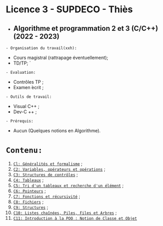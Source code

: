 # Licence 3 - SUPDECO - Thiès
 * ##  Algorithme et programmation 2 et 3 (C/C++) (2022 - 2023) 

``` - Organisation du travail(xxh): ```
 * Cours magistral (rattrapage éventuellement);
 * TD/TP; ́
 
``` - Evaluation: ```
 * Contrôles TP ;
 * Examen  ́ecrit ;
 
``` - Outils de travail: ```
 * Visual C++ ;
 * Dev-C ++ ;
 
``` - Prérequis: ```
 * Aucun (Quelques notions en Algorithme).
 
 # ``` Contenu: ```
 1. [`Cl: Généralités et formalisme`](https://github.com/pape-barro/l2_supdeco/blob/main/Chap1.pdf) ;
 2. [`C2: Variables, opérateurs et opérations`](https://github.com/pape-barro/l2_supdeco/blob/main/Chap2.pdf) ;
 3. [`C3: Structures de contrôles`](https://github.com/pape-barro/l2_supdeco/blob/main/Chap3.pdf) ;
 4. [`C4: Tableaux`](https://github.com/pape-barro/l2_supdeco/blob/main/Chap4.pdf) ;
 5. [`C5: Tri d'un tableaux et recherche d'un élément`](https://github.com/pape-barro/l2_supdeco/blob/main/Chap5.pdf) ;
 6. [`C6: Pointeurs`](https://github.com/pape-barro/l2_supdeco/blob/main/Chap6.pdf) ;
 7. [`C7: Fonctions et récursivité`](https://github.com/pape-barro/l3_supdeco_thies/blob/main/fonction.pdf) ;
 8. [`C8: Fichiers`](https://github.com/pape-barro/l3_supdeco_thies/blob/main/fichiers.pdf) ;
 9. [`C9: Structures`](https://github.com/pape-barro/l3_supdeco_thies/blob/main/structures.pdf) ;
 10. [`C10: Listes chaînées, Piles, Files et Arbres`](https://github.com/pape-barro/l3_supdeco_thies/blob/main/list_pile_file.pdf) ;
 11. [`C11: Introduction à la POO : Notion de Classe et Objet`](https://github.com/pape-barro/l3_supdeco_thies/blob/main/classe_et_objet.pdf)
